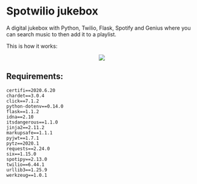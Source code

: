 # Spotwilio jukebox

A digital jukebox with Python, Twilio, Flask, Spotify and Genius where you can search music to then add it to a playlist.

This is how it works:

<p align="center">
  <img src=".github/images/IMG-0459.gif">
</p>

## Requirements:

```
certifi==2020.6.20
chardet==3.0.4
click==7.1.2
python-dotenv==0.14.0
flask==1.1.2
idna==2.10
itsdangerous==1.1.0
jinja2==2.11.2
markupsafe==1.1.1
pyjwt==1.7.1
pytz==2020.1
requests==2.24.0
six==1.15.0
spotipy==2.13.0
twilio==6.44.1
urllib3==1.25.9
werkzeug==1.0.1
```
